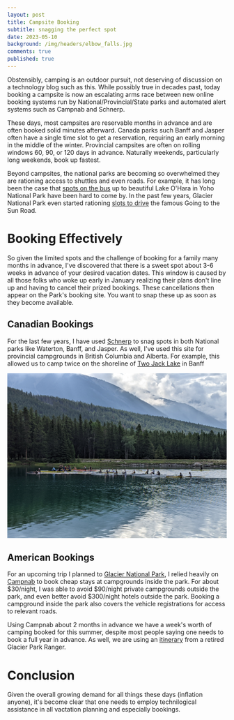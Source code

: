 ```yaml
---
layout: post
title: Campsite Booking
subtitle: snagging the perfect spot
date: 2023-05-10
background: /img/headers/elbow_falls.jpg
comments: true
published: true
---
```


Obstensibly, camping is an outdoor pursuit, not deserving of discussion on a technology blog such as this.  While possibly true in decades past, today booking a campsite is now an escalating arms race between new online booking systems run by National/Provincial/State parks and automated alert systems such as Campnab and Schnerp.

These days, most campsites are reservable months in advance and are often booked solid minutes afterward. Canada parks such Banff and Jasper often have a single time slot to get a reservation, requiring an early morning in the middle of the winter.  Provincial campsites are often on rolling windows 60, 90, or 120 days in advance.  Naturally weekends, particularly long weekends, book up fastest.

Beyond campsites, the national parks are becoming so overwhelmed they are rationing access to shuttles and even roads.  For example, it has long been the case that [spots on the bus](https://parks.canada.ca/pn-np/bc/yoho/activ/randonnee-hike/ohara/visit#day) up to beautiful Lake O'Hara in Yoho National Park have been hard to come by.  In the past few years, Glacier National Park even started rationing [slots to drive](https://www.nps.gov/glac/planyourvisit/vehicle-reservations.htm) the famous Going to the Sun Road. 

# Booking Effectively

So given the limited spots and the challenge of booking for a family many months in advance, I've discovered that there is a sweet spot about 3-6 weeks in advance of your desired vacation dates.  This window is caused by all those folks who woke up early in January realizing their plans don't line up and having to cancel their prized bookings.  These cancellations then appear on the Park's booking site.  You want to snap these up as soon as they become available.


## Canadian Bookings

For the last few years, I have used [Schnerp](https://www.schnerp.com) to snag spots in both National parks like Waterton, Banff, and Jasper.  As well, I've used this site for provincial campgrounds in British Columbia and Alberta.  For example, this allowed us to camp twice on the shoreline of [Two Jack Lake](https://www.google.com/search?q=two+jack+lakeside+campground) in Banff

<img src="/img/headers/two_jack_lake_paddlers.jpg" class="img-fluid" /> 

## American Bookings

For an upcoming trip I planned to [Glacier National Park](https://www.google.com/search?q=glacier+national+park), I relied heavily on [Campnab](https://campnab.com/) to book cheap stays at campgrounds inside the park.  For about $30/night, I was able to avoid $90/night private campgrounds outside the park, and even better avoid $300/night hotels outside the park.  Booking a campground inside the park also covers the vehicle registrations for access to relevant roads.

Using Campnab about 2 months in advance we have a week's worth of camping booked for this summer, despite most people saying one needs to book a full year in advance.  As well, we are using an [itinerary](https://www.dirtinmyshoes.com/glacier-national-park/) from a retired Glacier Park Ranger.

# Conclusion

Given the overall growing demand for all things these days (inflation anyone), it's become clear that one needs to employ technilogical assistance in all vactation planning and especially bookings.


